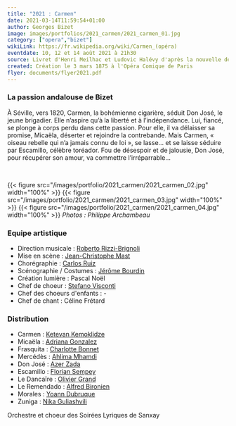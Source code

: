 ```yaml
---
title: "2021 : Carmen"
date: 2021-03-14T11:59:54+01:00
author: Georges Bizet
image: images/portfolios/2021_carmen/2021_carmen_01.jpg
category: ["opera","bizet"]
wikiLink: https://fr.wikipedia.org/wiki/Carmen_(opéra)
eventdate: 10, 12 et 14 août 2021 à 21h30
source: Livret d'Henri Meilhac et Ludovic Halévy d'après la nouvelle de Prosper Mérimée
created: Création le 3 mars 1875 à l'Opéra Comique de Paris
flyer: documents/flyer2021.pdf
---
```


### La passion andalouse de Bizet

À Séville, vers 1820, Carmen, la bohémienne cigarière, séduit Don José, le jeune brigadier. Elle n’aspire qu’à la liberté et à l’indépendance. Lui, fiancé, se plonge à corps perdu dans cette passion. Pour elle, il va délaisser sa promise, Micaëla, déserter et rejoindre la contrebande. Mais Carmen, « oiseau rebelle qui n’a jamais connu de loi », se lasse... et se laisse séduire par Escamillo, célèbre toréador. Fou de désespoir et de jalousie, Don José, pour récupérer son amour, va commettre l’irréparrable...


&nbsp;


{{< figure src="/images/portfolio/2021_carmen/2021_carmen_02.jpg" width="100%" >}}
{{< figure src="/images/portfolio/2021_carmen/2021_carmen_03.jpg" width="100%" >}}
{{< figure src="/images/portfolio/2021_carmen/2021_carmen_04.jpg" width="100%" >}}
*Photos : Philippe Archambeau*


### Equipe artistique

- Direction musicale : [Roberto Rizzi-Brignoli](/artists/roberto_rizzi/)
- Mise en scène : [Jean-Christophe Mast](/artists/jean-christophe_mast/)
- Chorégraphie : [Carlos Ruiz](/artists/carlos_ruiz/)
- Scénographie / Costumes : [Jérôme Bourdin](/artists/jerome_bourdin/)
- Création lumière : Pascal Noël
- Chef de choeur : [Stefano Visconti](/artists/stefano_visconti/)
- Chef des choeurs d'enfants : -
- Chef de chant : Céline Frétard

### Distribution

- Carmen : [Ketevan Kemoklidze](/artists/ketevan_kemoklidze/)
- Micaëla : [Adriana Gonzalez](/artists/adriana_gonzalez/)
- Frasquita : [Charlotte Bonnet](/artists/charlotte_bonnet/)
- Mercédès : [Ahlima Mhamdi](/artists/ahlima_mhamdi/)
- Don José : [Azer Zada](/artists/azer_zada/)
- Escamillo : [Florian Sempey](/artists/florian_sempey/)
- Le Dancaïre : [Olivier Grand](/artists/olivier_grand/)
- Le Remendado : [Alfred Bironien](/artists/alfred_bironien/)
- Morales : [Yoann Dubruque](/artists/yoann_dubruque/)
- Zuniga : [Nika Guliashvili](/artists/nika_guliashvili/)

Orchestre et choeur des Soirées Lyriques de Sanxay
